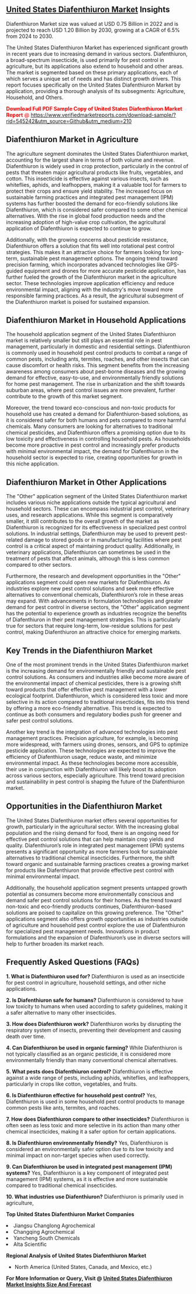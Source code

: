<h2><a href="https://www.verifiedmarketreports.com/download-sample/?rid=545242&amp;utm_source=Github&amp;utm_medium=210" target="_blank">United States Diafenthiuron Market</a> Insights</h2><p>Diafenthiuron Market size was valued at USD 0.75 Billion in 2022 and is projected to reach USD 1.20 Billion by 2030, growing at a CAGR of 6.5% from 2024 to 2030.</p><p><p>The United States Diafenthiuron Market has experienced significant growth in recent years due to increasing demand in various sectors. Diafenthiuron, a broad-spectrum insecticide, is used primarily for pest control in agriculture, but its applications also extend to household and other areas. The market is segmented based on these primary applications, each of which serves a unique set of needs and has distinct growth drivers. This report focuses specifically on the United States Diafenthiuron Market by application, providing a thorough analysis of its subsegments: Agriculture, Household, and Others.</p><p><p><span class=""><span style="color: #ff0000;"><strong>Download Full PDF Sample Copy of United States Diafenthiuron Market Report</strong> @ </span><a href="https://www.verifiedmarketreports.com/download-sample/?rid=545242&amp;utm_source=Github&amp;utm_medium=210" target="_blank">https://www.verifiedmarketreports.com/download-sample/?rid=545242&amp;utm_source=Github&amp;utm_medium=210</a></span></p></p><h2>Diafenthiuron Market in Agriculture</h2><p>The agriculture segment dominates the United States Diafenthiuron market, accounting for the largest share in terms of both volume and revenue. Diafenthiuron is widely used in crop protection, particularly in the control of pests that threaten major agricultural products like fruits, vegetables, and cotton. This insecticide is effective against various insects, such as whiteflies, aphids, and leafhoppers, making it a valuable tool for farmers to protect their crops and ensure yield stability. The increased focus on sustainable farming practices and integrated pest management (IPM) systems has further boosted the demand for eco-friendly solutions like Diafenthiuron, which is considered safer compared to some other chemical alternatives. With the rise in global food production needs and the increasing adoption of high-value crop cultivation, the agricultural application of Diafenthiuron is expected to continue to grow.</p><p>Additionally, with the growing concerns about pesticide resistance, Diafenthiuron offers a solution that fits well into rotational pest control strategies. This makes it an attractive choice for farmers looking for long-term, sustainable pest management options. The ongoing trend toward precision farming, which incorporates advanced technologies like GPS-guided equipment and drones for more accurate pesticide application, has further fueled the growth of the Diafenthiuron market in the agriculture sector. These technologies improve application efficiency and reduce environmental impact, aligning with the industry's move toward more responsible farming practices. As a result, the agricultural subsegment of the Diafenthiuron market is poised for sustained expansion.</p><h2>Diafenthiuron Market in Household Applications</h2><p>The household application segment of the United States Diafenthiuron market is relatively smaller but still plays an essential role in pest management, particularly in domestic and residential settings. Diafenthiuron is commonly used in household pest control products to combat a range of common pests, including ants, termites, roaches, and other insects that can cause discomfort or health risks. This segment benefits from the increasing awareness among consumers about pest-borne diseases and the growing demand for effective, easy-to-use, and environmentally friendly solutions for home pest management. The rise in urbanization and the shift towards suburban areas, where pest control issues are more prevalent, further contribute to the growth of this market segment.</p><p>Moreover, the trend toward eco-conscious and non-toxic products for household use has created a demand for Diafenthiuron-based solutions, as it is considered safer for both humans and pets compared to more harmful chemicals. Many consumers are looking for alternatives to traditional chemical pesticides, and Diafenthiuron offers a promising option due to its low toxicity and effectiveness in controlling household pests. As households become more proactive in pest control and increasingly prefer products with minimal environmental impact, the demand for Diafenthiuron in the household sector is expected to rise, creating opportunities for growth in this niche application.</p><h2>Diafenthiuron Market in Other Applications</h2><p>The "Other" application segment of the United States Diafenthiuron market includes various niche applications outside the typical agricultural and household sectors. These can encompass industrial pest control, veterinary uses, and research applications. While this segment is comparatively smaller, it still contributes to the overall growth of the market as Diafenthiuron is recognized for its effectiveness in specialized pest control solutions. In industrial settings, Diafenthiuron may be used to prevent pest-related damage to stored goods or in manufacturing facilities where pest control is a critical aspect of maintaining product quality. Additionally, in veterinary applications, Diafenthiuron can sometimes be used in the treatment of pests that affect animals, although this is less common compared to other sectors.</p><p>Furthermore, the research and development opportunities in the "Other" applications segment could open new markets for Diafenthiuron. As industries explore new pest control solutions and seek more effective alternatives to conventional chemicals, Diafenthiuron’s role in these areas may expand. With advancements in formulation technologies and greater demand for pest control in diverse sectors, the "Other" application segment has the potential to experience growth as industries recognize the benefits of Diafenthiuron in their pest management strategies. This is particularly true for sectors that require long-term, low-residue solutions for pest control, making Diafenthiuron an attractive choice for emerging markets.</p><h2>Key Trends in the Diafenthiuron Market</h2><p>One of the most prominent trends in the United States Diafenthiuron market is the increasing demand for environmentally friendly and sustainable pest control solutions. As consumers and industries alike become more aware of the environmental impact of chemical pesticides, there is a growing shift toward products that offer effective pest management with a lower ecological footprint. Diafenthiuron, which is considered less toxic and more selective in its action compared to traditional insecticides, fits into this trend by offering a more eco-friendly alternative. This trend is expected to continue as both consumers and regulatory bodies push for greener and safer pest control solutions.</p><p>Another key trend is the integration of advanced technologies into pest management practices. Precision agriculture, for example, is becoming more widespread, with farmers using drones, sensors, and GPS to optimize pesticide application. These technologies are expected to improve the efficiency of Diafenthiuron usage, reduce waste, and minimize environmental impact. As these technologies become more accessible, their use in conjunction with Diafenthiuron will likely boost its adoption across various sectors, especially agriculture. This trend toward precision and sustainability in pest control is shaping the future of the Diafenthiuron market.</p><h2>Opportunities in the Diafenthiuron Market</h2><p>The United States Diafenthiuron market offers several opportunities for growth, particularly in the agricultural sector. With the increasing global population and the rising demand for food, there is an ongoing need for effective pest control solutions that can help maintain crop yields and quality. Diafenthiuron’s role in integrated pest management (IPM) systems presents a significant opportunity as more farmers look for sustainable alternatives to traditional chemical insecticides. Furthermore, the shift toward organic and sustainable farming practices creates a growing market for products like Diafenthiuron that provide effective pest control with minimal environmental impact.</p><p>Additionally, the household application segment presents untapped growth potential as consumers become more environmentally conscious and demand safer pest control solutions for their homes. As the trend toward non-toxic and eco-friendly products continues, Diafenthiuron-based solutions are poised to capitalize on this growing preference. The "Other" applications segment also offers growth opportunities as industries outside of agriculture and household pest control explore the use of Diafenthiuron for specialized pest management needs. Innovations in product formulations and the expansion of Diafenthiuron’s use in diverse sectors will help to further broaden its market reach.</p><h2>Frequently Asked Questions (FAQs)</h2><p><strong>1. What is Diafenthiuron used for?</strong> Diafenthiuron is used as an insecticide for pest control in agriculture, household settings, and other niche applications.</p><p><strong>2. Is Diafenthiuron safe for humans?</strong> Diafenthiuron is considered to have low toxicity to humans when used according to safety guidelines, making it a safer alternative to many other insecticides.</p><p><strong>3. How does Diafenthiuron work?</strong> Diafenthiuron works by disrupting the respiratory system of insects, preventing their development and causing death over time.</p><p><strong>4. Can Diafenthiuron be used in organic farming?</strong> While Diafenthiuron is not typically classified as an organic pesticide, it is considered more environmentally friendly than many conventional chemical alternatives.</p><p><strong>5. What pests does Diafenthiuron control?</strong> Diafenthiuron is effective against a wide range of pests, including aphids, whiteflies, and leafhoppers, particularly in crops like cotton, vegetables, and fruits.</p><p><strong>6. Is Diafenthiuron effective for household pest control?</strong> Yes, Diafenthiuron is used in some household pest control products to manage common pests like ants, termites, and roaches.</p><p><strong>7. How does Diafenthiuron compare to other insecticides?</strong> Diafenthiuron is often seen as less toxic and more selective in its action than many other chemical insecticides, making it a safer option for certain applications.</p><p><strong>8. Is Diafenthiuron environmentally friendly?</strong> Yes, Diafenthiuron is considered an environmentally safer option due to its low toxicity and minimal impact on non-target species when used correctly.</p><p><strong>9. Can Diafenthiuron be used in integrated pest management (IPM) systems?</strong> Yes, Diafenthiuron is a key component of integrated pest management (IPM) systems, as it is effective and more sustainable compared to traditional chemical insecticides.</p><p><strong>10. What industries use Diafenthiuron?</strong> Diafenthiuron is primarily used in agriculture,</p><p><strong>Top United States Diafenthiuron Market Companies</strong></p><div data-test-id=""><p><li>Jiangsu Changlong Agrochemical</li><li> Changqing Agrochemical</li><li> Yancheng South Chemicals</li><li> Alta Scientific</li></p><div><strong>Regional Analysis of&nbsp;United States Diafenthiuron Market</strong></div><ul><li dir="ltr"><p dir="ltr">North America&nbsp;(United States, Canada, and Mexico, etc.)</p></li></ul><p><strong>For More Information or Query, Visit @&nbsp;</strong><strong><a href="https://www.verifiedmarketreports.com/product/diafenthiuron-market-size-and-forecast/?utm_source=Github&amp;utm_medium=210" target="_blank">United States Diafenthiuron Market Insights Size And Forecast</a></strong></p></div>
